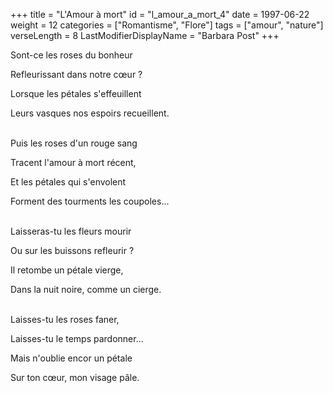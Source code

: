 +++
title = "L'Amour à mort"
id = "l_amour_a_mort_4"
date = 1997-06-22
weight = 12
categories = ["Romantisme", "Flore"]
tags = ["amour", "nature"]
verseLength = 8
LastModifierDisplayName = "Barbara Post"
+++

Sont-ce les roses du bonheur

Refleurissant dans notre cœur ?

Lorsque les pétales s'effeuillent

Leurs vasques nos espoirs recueillent.

 \
Puis les roses d'un rouge sang

Tracent l'amour à mort récent,

Et les pétales qui s'envolent

Forment des tourments les coupoles...

 \
Laisseras-tu les fleurs mourir

Ou sur les buissons refleurir ?

Il retombe un pétale vierge,

Dans la nuit noire, comme un cierge.

 \
Laisses-tu les roses faner,

Laisses-tu le temps pardonner...

Mais n'oublie encor un pétale

Sur ton cœur, mon visage pâle.
